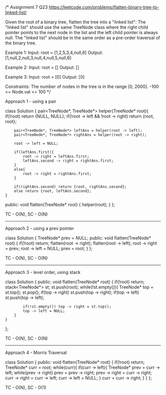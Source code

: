 /*
Assignment 7 Q23
https://leetcode.com/problems/flatten-binary-tree-to-linked-list/

Given the root of a binary tree, flatten the tree into a "linked list":
The "linked list" should use the same TreeNode class where the right child pointer points to the next node in the list and the left child pointer is always null.
The "linked list" should be in the same order as a pre-order traversal of the binary tree.
 
Example 1:
Input: root = [1,2,5,3,4,null,6]
Output: [1,null,2,null,3,null,4,null,5,null,6]

Example 2:
Input: root = []
Output: []

Example 3:
Input: root = [0]
Output: [0]
 
Constraints:
The number of nodes in the tree is in the range [0, 2000].
-100 <= Node.val <= 100
*/

Approach 1 - using a pair

class Solution {
    pair<TreeNode*, TreeNode*> helper(TreeNode* root){
        if(!root) return {NULL, NULL};
        if(!root -> left && !root -> right) return {root, root};

        pair<TreeNode*, TreeNode*> leftAns = helper(root -> left);
        pair<TreeNode*, TreeNode*> rightAns = helper(root -> right);

        root -> left = NULL;

        if(leftAns.first){
            root -> right = leftAns.first;
            leftAns.second -> right = rightAns.first;
        }
        else{
            root -> right = rightAns.first;
        }

        if(rightAns.second) return {root, rightAns.second};
        else return {root, leftAns.second};
    }
public:
    void flatten(TreeNode* root) {
        helper(root);
    }
};

TC - O(N), SC - O(N)

--------------------------------------------------------------------------------------------------------------------------------------------

Approach 2 - using a prev pointer

class Solution {
    TreeNode* prev = NULL;
public:
    void flatten(TreeNode* root) {
        if(!root) return;
        flatten(root -> right);
        flatten(root -> left);
        root -> right = prev;
        root -> left = NULL;
        prev = root;
    }
};

TC - O(N), SC - O(N)

--------------------------------------------------------------------------------------------------------------------------------------------

Approach 3 - level order, using stack

class Solution {
public:
    void flatten(TreeNode* root) {
        if(!root) return;
        stack<TreeNode*> st;
        st.push(root);
        while(!st.empty()){
            TreeNode* top = st.top();
            st.pop();
            if(top -> right) st.push(top -> right);
            if(top -> left) st.push(top -> left);

            if(!st.empty()) top -> right = st.top();
            top -> left = NULL;
        }
    }
};

TC - O(N), SC - O(N)

--------------------------------------------------------------------------------------------------------------------------------------------

Approach 4 - Morris Traversal

class Solution {
public:
    void flatten(TreeNode* root) {
        if(!root) return;
        TreeNode* curr = root;
        while(curr){
            if(curr -> left){
                TreeNode* prev = curr -> left;
                while(prev -> right) prev = prev -> right;
                prev -> right = curr -> right;
                curr -> right = curr -> left;
                curr -> left = NULL;
            }
            curr = curr -> right;
        }
    }
};

TC - O(N), SC - O(1)
